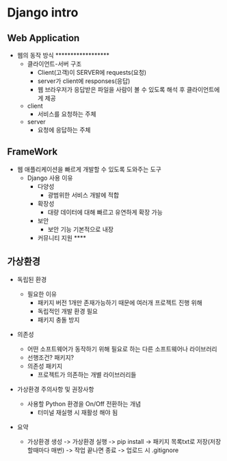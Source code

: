 # Django intro

## Web Application
- 웹의 동작 방식 ******************
    * 클라이언트-서버 구조
        * Client(고객)이 SERVER에 requests(요청)
        * server가 client에 responses(응답)
        * 웹 브라우저가 응답받은 파일을 사람이 볼 수 있도록 해석 후 클라이언트에게 제공
    * client
        * 서비스를 요청하는 주체
    * server
        * 요청에 응답하는 주체
     

## FrameWork
- 웹 애플리케이션을 빠르게 개발할 수 있도록 도와주는 도구
    * Django 사용 이유
        * 다양성
            * 광범위한 서비스 개발에 적합
        * 확장성
            * 대량 데이터에 대해 빠르고 유연하게 확장 가능
        * 보안
            * 보안 기능 기본적으로 내장
        * 커뮤니티 지원 ****


## 가상환경
- 독립된 환경
    * 필요한 이유
        * 패키지 버전 1개만 존재가능하기 때문에 여러개 프로젝트 진행 위해
        * 독립적인 개발 환경 필요
        * 패키지 충돌 방지

- 의존성
    * 어떤 소프트웨어가 동작하기 위해 필요로 하는 다른 소프트웨어나 라이브러리
    * 선행조건? 패키지?
    * 의존성 패키지
        * 프로젝트가 의존하는 개별 라이브러리들

- 가상환경 주의사항 및 권장사항
    * 사용할 Python 환경을 On/Off 전환하는 개념
        * 터미널 재실행 시 재활성 해야 됨

- 요약
    * 가상환경 생성 ->  가상환경 실행 -> pip install -> 패키지 목록txt로 저장(저장할때마다 매번) -> 
      작업 끝나면 종료 -> 업로드 시 .gitignore